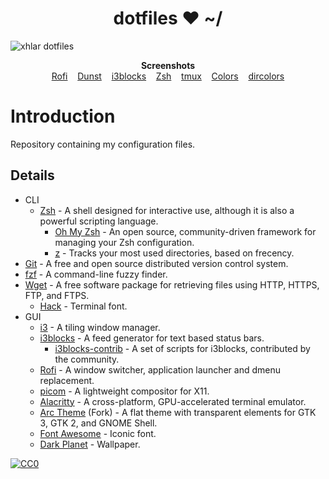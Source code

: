 <h1 align="center">dotfiles ❤ ~/</h1>


![xhlar dotfiles](https://files.dikiaap.id/img/dotfiles/i3.png)

<p align="center">
    <b>Screenshots</b><br>
    <a href="https://files.dikiaap.id/img/dotfiles/rofi.png">Rofi</a>&nbsp;&nbsp;&nbsp;
    <a href="https://files.dikiaap.id/img/dotfiles/dunst.png">Dunst</a>&nbsp;&nbsp;&nbsp;
    <a href="https://files.dikiaap.id/img/dotfiles/i3blocks.png">i3blocks</a>&nbsp;&nbsp;&nbsp;
    <a href="https://files.dikiaap.id/img/dotfiles/zsh.png">Zsh</a>&nbsp;&nbsp;&nbsp;
    <a href="https://files.dikiaap.id/img/dotfiles/tmux.png">tmux</a>&nbsp;&nbsp;&nbsp;
    <a href="https://files.dikiaap.id/img/dotfiles/colors.png">Colors</a>&nbsp;&nbsp;&nbsp;
    <a href="https://files.dikiaap.id/img/dotfiles/dircolors.png">dircolors</a>
</p>

# Introduction
Repository containing my configuration files.

## Details
- CLI
    - [Zsh](https://github.com/zsh-users/zsh) - A shell designed for interactive use, although it is also a powerful scripting language.
        - [Oh My Zsh](https://github.com/ohmyzsh/ohmyzsh) - An open source, community-driven framework for managing your Zsh configuration.
        - [z](https://github.com/rupa/z) - Tracks your most used directories, based on frecency.
 - [Git](https://github.com/git/git) - A free and open source distributed version control system.
  - [fzf](https://github.com/junegunn/fzf) - A command-line fuzzy finder.
- [Wget](https://git.savannah.gnu.org/cgit/wget.git) - A free software package for retrieving files using HTTP, HTTPS, FTP, and FTPS.
  - [Hack](https://github.com/source-foundry/Hack) - Terminal font.
- GUI
    - [i3](https://github.com/i3/i3) - A tiling window manager.
    - [i3blocks](https://github.com/vivien/i3blocks) - A feed generator for text based status bars.
        - [i3blocks-contrib](https://github.com/vivien/i3blocks-contrib) - A set of scripts for i3blocks, contributed by the community.
    - [Rofi](https://github.com/davatorium/rofi) - A window switcher, application launcher and dmenu replacement.
    - [picom](https://github.com/yshui/picom) - A lightweight compositor for X11.
    - [Alacritty](https://github.com/alacritty/alacritty) - A cross-platform, GPU-accelerated terminal emulator.
    - [Arc Theme](https://github.com/arc-design/arc-theme) (Fork) - A flat theme with transparent elements for GTK 3, GTK 2, and GNOME Shell.
    - [Font Awesome](https://github.com/FortAwesome/Font-Awesome) - Iconic font.
    - [Dark Planet](https://www.pling.com/p/1163924/) - Wallpaper.

[![CC0](https://licensebuttons.net/p/zero/1.0/88x31.png)](https://creativecommons.org/publicdomain/zero/1.0/)

